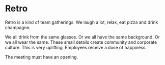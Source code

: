 # Retro

Retro is a kind of team gatherings. We laugh a lot, relax, eat pizza and drink champagne.

We all drink from the same glasses. Or we all have the same background. Or we all wear the same. These small details create community and corporate culture. This is very uplifting. Employees receive a dose of happiness.

The meeting must have an opening.
